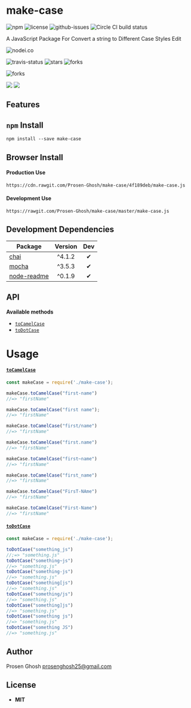 # make-case

![npm](https://img.shields.io/npm/v/make-case.svg) ![license](https://img.shields.io/npm/l/make-case.svg) ![github-issues](https://img.shields.io/github/issues/Prosen-Ghosh/make-case.svg)  ![Circle CI build status](https://circleci.com/gh/Prosen-Ghosh/make-case.svg?style=svg)

A JavaScript Package For Convert a string to Different Case Styles Edit

![nodei.co](https://nodei.co/npm/make-case.png?downloads=true&downloadRank=true&stars=true)

![travis-status](https://img.shields.io/travis/Prosen-Ghosh/make-case.svg)
![stars](https://img.shields.io/github/stars/Prosen-Ghosh/make-case.svg)
![forks](https://img.shields.io/github/forks/Prosen-Ghosh/make-case.svg)

![forks](https://img.shields.io/github/forks/Prosen-Ghosh/make-case.svg)

![](https://david-dm.org/Prosen-Ghosh/make-case/status.svg)
![](https://david-dm.org/Prosen-Ghosh/make-case/dev-status.svg)

## Features


## `npm` Install

`npm install --save make-case`

## Browser Install

#### Production Use
`https://cdn.rawgit.com/Prosen-Ghosh/make-case/4f189deb/make-case.js`

#### Development Use

`https://rawgit.com/Prosen-Ghosh/make-case/master/make-case.js`

## Development Dependencies

Package | Version | Dev
--- |:---:|:---:
[chai](https://www.npmjs.com/package/chai) | ^4.1.2 | ✔
[mocha](https://www.npmjs.com/package/mocha) | ^3.5.3 | ✔
[node-readme](https://www.npmjs.com/package/node-readme) | ^0.1.9 | ✔

## API

**Available methods**
- [`toCamelCase`](https://www.npmjs.com/package/make-case#tocamelcase)
- [`toDotCase`](https://www.npmjs.com/package/make-case#todotcase)


# Usage

#### [`toCamelCase`](https://www.npmjs.com/package/make-case#tocamelcase)

```javascript
const makeCase = require('./make-case');

makeCase.toCamelCase("first-name")
//=> "firstName"

makeCase.toCamelCase("first name");
//=> "firstName"

makeCase.toCamelCase("first/name")
//=> "firstName"

makeCase.toCamelCase("first.name")
//=> "firstName"

makeCase.toCamelCase("first~name")
//=> "firstName"

makeCase.toCamelCase("first_name")
//=> "firstName"

makeCase.toCamelCase("FirsT-NAme")
//=> "firstName"

makeCase.toCamelCase("First-Name")
//=> "firstName"
```

#### [`toDotCase`](https://www.npmjs.com/package/make-case#todotcase)

```javascript
const makeCase = require('./make-case');

toDotCase("something_js")
//;=> "something.js"
toDotCase("something~js")
//=> "something.js"
toDotCase("something-js")
//=> "something.js"
toDotCase("something[js")
//=> "something.js"
toDotCase("something/js")
//=> "something.js"
toDotCase("something]js")
//=> "something.js"
toDotCase("something js")
//=> "something.js"
toDotCase("something JS")
//=> "something.js"

```
## Author

Prosen Ghosh <prosenghosh25@gmail.com>

## License

 - **MIT**
